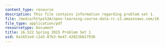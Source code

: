 ```yaml
---
content_type: resource
description: This file contains information regarding problem set 1.
file: /media/https%3A/open-learning-course-data-rc.s3.amazonaws.com/16-522-space-propulsion-spring-2015/6a1651edc2a587b39e4742023b627930_MIT16_522S15_PS1.pdf
file_type: application/pdf
resourcetype: Document
title: 16.522 Spring 2015 Problem Set 1
uid: 6a1651ed-c2a5-87b3-9e47-42023b627930
---
```

